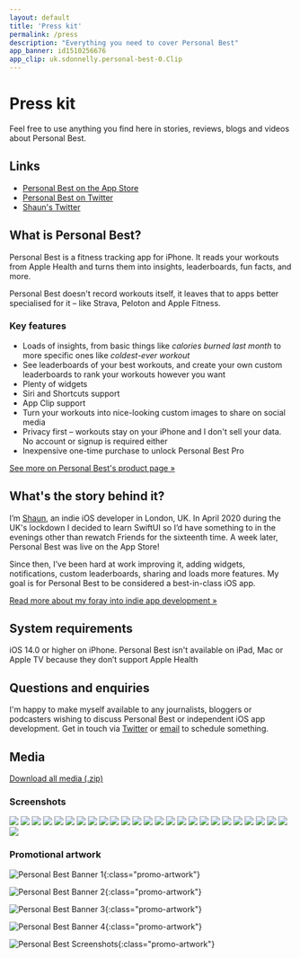 ```yaml
---
layout: default
title: 'Press kit'
permalink: /press
description: "Everything you need to cover Personal Best"
app_banner: id1510256676
app_clip: uk.sdonnelly.personal-best-0.Clip
---
```


# Press kit

Feel free to use anything you find here in stories, reviews, blogs and videos about Personal Best.

## Links

* [Personal Best on the App Store](https://apps.apple.com/gb/app/personal-best-workouts/id1510256676)
* [Personal Best on Twitter](https://twitter.com/PersonalBestiOS)
* [Shaun's Twitter](https://twitter.com/shauneba)

## What is Personal Best?

Personal Best is a fitness tracking app for iPhone. It reads your workouts from Apple Health and turns them into insights, leaderboards, fun facts, and more.

Personal Best doesn't record workouts itself, it leaves that to apps better specialised for it – like Strava, Peloton and Apple Fitness.

### Key features


* Loads of insights, from basic things like _calories burned last month_ to more specific ones like _coldest-ever workout_
* See leaderboards of your best workouts, and create your own custom leaderboards to rank your workouts however you want
* Plenty of widgets
* Siri and Shortcuts support
* App Clip support
* Turn your workouts into nice-looking custom images to share on social media
* Privacy first – workouts stay on your iPhone and I don't sell your data. No account or signup is required either
* Inexpensive one-time purchase to unlock Personal Best Pro

[See more on Personal Best's product page &raquo;](/)

## What's the story behind it?

I’m [Shaun](https://twitter.com/shauneba), an indie iOS developer in London, UK. In April 2020 during the UK's lockdown I decided to learn SwiftUI so I’d have something to in the evenings other than rewatch Friends for the sixteenth time. A week later, Personal Best was live on the App Store!

Since then, I’ve been hard at work improving it, adding widgets, notifications, custom leaderboards, sharing and loads more features. My goal is for Personal Best to be considered a best-in-class iOS app.

[Read more about my foray into indie app development &raquo;](https://codakuma.com/2020-in-review/)

## System requirements

iOS 14.0 or higher on iPhone. Personal Best isn't available on iPad, Mac or Apple TV because they don’t support Apple Health

## Questions and enquiries

I'm happy to make myself available to any journalists, bloggers or podcasters wishing to discuss Personal Best or independent iOS app development. Get in touch via [Twitter](https://twitter.com/shauneba) or [email](mailto:shaun@getpersonalbest.com) to schedule something.

## Media

[Download all media (.zip)](/assets/presskit.zip)

### Screenshots

<div class="promo-screenshots__wrapper">

  <img src="/assets/press-kit/screenshots/light/main screen.PNG" class="promo-screenshots__screenshot">
  <img src="/assets/press-kit/screenshots/dark/main screen.PNG" class="promo-screenshots__screenshot">

  <img src="/assets/press-kit/screenshots/light/insights - top.PNG" class="promo-screenshots__screenshot">
  <img src="/assets/press-kit/screenshots/dark/insights - top.PNG" class="promo-screenshots__screenshot">

  <img src="/assets/press-kit/screenshots/light/insights - bottom.PNG" class="promo-screenshots__screenshot">
  <img src="/assets/press-kit/screenshots/dark/insights - bottom.PNG" class="promo-screenshots__screenshot">

  <img src="/assets/press-kit/screenshots/light/share screen.PNG" class="promo-screenshots__screenshot">
  <img src="/assets/press-kit/screenshots/dark/share screen.PNG" class="promo-screenshots__screenshot">

  <img src="/assets/press-kit/screenshots/light/workout details - top.PNG" class="promo-screenshots__screenshot">
  <img src="/assets/press-kit/screenshots/dark/workout details - top.PNG" class="promo-screenshots__screenshot">

  <img src="/assets/press-kit/screenshots/light/workout details - bottom.PNG" class="promo-screenshots__screenshot">
  <img src="/assets/press-kit/screenshots/dark/workout details - bottom.PNG" class="promo-screenshots__screenshot">

  <img src="/assets/press-kit/screenshots/light/energy burned statistics.PNG" class="promo-screenshots__screenshot">
  <img src="/assets/press-kit/screenshots/dark/energy burned statistics.PNG" class="promo-screenshots__screenshot">

  <img src="/assets/press-kit/screenshots/light/leaderboard.PNG" class="promo-screenshots__screenshot">
  <img src="/assets/press-kit/screenshots/dark/leaderboard.PNG" class="promo-screenshots__screenshot">

  <img src="/assets/press-kit/screenshots/light/new leaderboard.PNG" class="promo-screenshots__screenshot">
  <img src="/assets/press-kit/screenshots/dark/new leaderboard.PNG" class="promo-screenshots__screenshot">

  <img src="/assets/press-kit/screenshots/light/workout day - all days.PNG" class="promo-screenshots__screenshot">
  <img src="/assets/press-kit/screenshots/dark/workout day - all days.PNG" class="promo-screenshots__screenshot">

  <img src="/assets/press-kit/screenshots/light/workout day - one day.PNG" class="promo-screenshots__screenshot">
  <img src="/assets/press-kit/screenshots/dark/workout day - one day.PNG" class="promo-screenshots__screenshot">

  <img src="/assets/press-kit/screenshots/light/workout route map.PNG" class="promo-screenshots__screenshot">
  <img src="/assets/press-kit/screenshots/dark/workout route map.PNG" class="promo-screenshots__screenshot">

  <img src="/assets/press-kit/screenshots/light/app icon.PNG" class="promo-screenshots__screenshot">
  <img src="/assets/press-kit/screenshots/dark/app icon.PNG" class="promo-screenshots__screenshot">


</div>

### Promotional artwork

![Personal Best Banner 1](/assets/press-kit/artwork/banner_1.png){:class="promo-artwork"}

![Personal Best Banner 2](/assets/press-kit/artwork/banner_2.png){:class="promo-artwork"}

![Personal Best Banner 3](/assets/press-kit/artwork/banner_3.png){:class="promo-artwork"}

![Personal Best Banner 4](/assets/press-kit/artwork/banner_4.png){:class="promo-artwork"}

![Personal Best Screenshots](/assets/press-kit/artwork/various-screenshots.png){:class="promo-artwork"}
